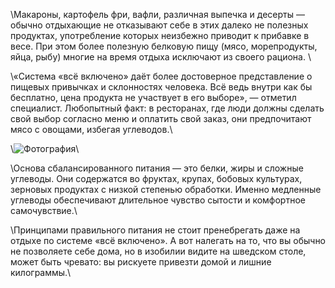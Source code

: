 \\Макароны, картофель фри, вафли, различная выпечка и десерты — обычно отдыхающие не отказывают себе в этих далеко не полезных продуктах, употребление которых неизбежно приводит к прибавке в весе. При этом более полезную белковую пищу (мясо, морепродукты, яйца, рыбу) многие на время отдыха исключают из своего рациона. \\

\\«Система «всё включено» даёт более достоверное представление о пищевых привычках и склонностях человека. Всё ведь внутри как бы бесплатно, цена продукта не участвует в его выборе», — отметил специалист. Любопытный факт: в ресторанах, где люди должны сделать свой выбор согласно меню и оплатить свой заказ, они предпочитают мясо с овощами, избегая углеводов.\\

\\![Фотография](https://www.gastronom.ru/binfiles/images/20230717/b01afa46.jpg)\\

\\Основа сбалансированного питания — это белки, жиры и сложные углеводы. Они содержатся во фруктах, крупах, бобовых культурах, зерновых продуктах с низкой степенью обработки. Именно медленные углеводы обеспечивают длительное чувство сытости и комфортное самочувствие.\\

\\Принципами правильного питания не стоит пренебрегать даже на отдыхе по системе «всё включено». А вот налегать на то, что вы обычно не позволяете себе дома, но в изобилии видите на шведском столе, может быть чревато: вы рискуете привезти домой и лишние килограммы.\\

<!-- \\## Съесть все без остатка, или что готовить с корнем, семенами и стеблями укропа\\

\\ А вам тоже нравится, как приятно холодит укроп кончик языка? А как красиво расползаются его мелко нарезанные листья по поверхности пестрого овощного супа? Как освежает приготовленное на углях мясо? Укроп — универсальная и повседневная зелень, у нее десятки самых разных применений. Рассказываем, как и чтос ней делать. \\ -->

<!-- \\![Фотография укропа](https://www.gastronom.ru/binfiles/images/20230711/bfeb70ed.jpg)\\

\\## Почему без укропа не обойтись\\

\\Вне зависимости от сезона пучок укропа найдется в любом магазине. Он и петрушка — базовая зелень русской кухни. Да и не только русской. Укроп известен гурманам с древних времен. Это неприхотливое и любящее влагу растение легко завоевывает новые территории, прорастает там, где его не сажали (огородники согласятся), и замечательно дополняет вкус рыбы, мяса, холодных закусок и солений. Словом, укроп не мог не проникнуть в мировую кухню раз и навсегда.\\

\\Готовить с укропом каждый день — хороший способ обогатить рацион витаминами и важными нутриентами. Зелень богата фолиевой кислотой, витамином C, железом, кальцием, а также клетчаткой (она нужна пищеварению и эндокринной системе). В определенных количествах укроп может помочь при вздутии живота, хотя с пободными проблемами лучше справляется сбалансированная диета. Еще он используется в парфюмерии и косметологии. Словом, областей применения масса.\\

\\Правда, противники у укропа тоже есть — все-таки вкус у него резкий и довольно специфический. О предпочтениях не спорят, но мы верим, что каждый может найти блюдо, где укроп раскрывается исключительно с приятной стороны. Вот, кстати, несколько идей, как можно использовать все его части.\\

\\## Как готовить листья укропа\\

\\Пушистая часть укропа чаще всего фигурирует в рецептах. Она нежная и сочная, легко измельчается в зеленую пыль, гармонично сочетается и с овощами, и с гарнирами, и с мясом, и с рыбой.\\

\\Укропом украшают салаты и закуски (например, засоленную селедку), добавляют в горячий суп (особенно, в борщ), посыпают сваренный картофель (не забудьте про сливочное масло).\\

\\![Фотография картошечки с уропчиком](https://www.gastronom.ru/binfiles/images/20230711/bbe902c7.jpg)\\

\\_Укроп важно не подвергать долгой термической обработке и добавлять перед подачей_\\

\\А вот менее менее стандартные варианты:\\

\\- Пирог с семгой и укропом. В слоеном тесте и с яйцами, чтобы посытнее. Кстати, имейте в виду, что укроп и красная рыб отлично работают в паре всегда.
\\- Укропное песто. Идеально к ломтику багета с хрустящей корочкой, в качестве ингредиента для сэндвич-роллов и как дополнение к селедке.\\
\\- Заправка из укропа, чеснока, ароматного растительного масла и сока лимона. Очень простая, очень быстрая — всего-то нужно все ингредиенты перетереть в блендере. Подойдет к любому овощному салату — особенно с летними, ароматными помидорами.\\
\\- Укропный соус. Еще одно дополнение красной рыбе (например, запеченной в духовке). В качестве связующих звеньев — лайм и сливки.\\

\\Укроп хорошо растет в наших широтах и дает прекрасный урожай. Посадить его ровно столько, сколько нужно на салаты — дело непростое. Так что лучше не бороться, а заготавливать на зиму. Для этого зелень нужно вымыть и высушить, затем измельчить. Дальше есть несколько вариантов:\\

\\- Убрать в пакет с зип-локом и заморозить.\\
\\- Высушить в дегидраторе, переложить в бумажные пакеты и спрятать в сухое и темное место (например, в кухонный шкаф).\\
\\- Смешать с растительным маслом, разложить по силиконовым формочкам и убрать в морозилку. Потом бросать кубики в пасту, картошку или на сковородку (чтобы сделать пережарку для супа, например).\\

\\## Как готовить зонтики и семена укропа\\

\\Примерно в начале июля укроп цветет, а к августу дает семена (это около 90-120 дней после посева). Зонтики редко едят в холодных блюдах — слишком жесткие и пряные. Зато они идеальны для засола. Достаточно положить 1-2 соцветия в банку с огурцами, помидорами или другими овощами, чтобы у рассола появились прохладные оттенки во вкусе.\\

\\Давно хочется разнообразить рутину заготовок на зиму? Попробуйте замариновать цветную капусту. Для этого рецепта понадобится 4 зонтика укропа и некоторые другие специи — горчица, чеснок, лавровый лист. Большой плюс маринованной капусты — она хорошо держит форму и сохраняет приятную хрусткость.\\

\\![Семена с укропом](https://www.gastronom.ru/binfiles/images/20230711/b972043a.jpg)\\

\\_Семена укропа — пряность, с которой можно и нужно экспериментировать_\\

\\С семенами укропа разрешается творить смелее. Вот несколько идей, которые стоит попробовать:\\

\\- Кубдари — грузинские мясные пироги. Семена укропа в них лишь малая часть того, что отвечает за пряность, но такая же важная, как чеснок и зира, без которых в грузинской кухне никуда.\\
\\- Морковная настойка. Да — с семенами укропа. Мы за то, чтобы сезонные продукты использовались и привычно, и максимально нестандартно.\\
\\- Коктейльное печенье. Ведь оно необязательно должно быть сладким, верно? В этом варианте печенье получается насыщенным разными вкусами. Подойдет и к домашнему столу, и в качестве подарка.\\

\\## Как готовить стебли укропа\\

\\Лучше всего подходят для маринадов. Но есть еще одна идея — используйте стебли укропа для бульонов. Во французской кухне в ходу букет гарни — так называют связку ароматных трав для соусов и бульонов. Подобный можно сложить из привычной нам зелени. Соберите в букет и обвяжите нитками стебли укропа, петрушки и, скажем, кинзы и положите в кастрюлю вместе с мясом. Вы удивитесь, как деликатно, но заметно изменится вкус любимых супов. Кстати, чтобы сохранить букет на зиму, все составляющие можно высушить — и обвязывать уже сухими. Главное, найти для заготовки подходящее место — в сухости она будет храниться дольше.\\

\\## Как готовить корень укропа\\

\\Корень укропа — герой скорее народной медицины. Ее мы в этом материале касаться не будем. Но и в кулинарии корню укропа можно найти применение — если есть желание готовить продукт без остатка. Во-первых, используйте его для тех же бульонов. К слову, пряные овощные или мясные отвары — хорошая база не только для супов, но и, скажем, соусов.\\

\\Если корень укропа почистить, запечь, а потом перетереть блендером в гладкую массу, получится паста для сендвичей или холодных закусок. Попробуйте подать ее с отварным языком.\\

\\Еще вариант — измельчить корень с помощью ножа и терки и добавить к овощам на суповую зажарку. Это тоже очень по-французски — во Франции на масле обжаривают не только морковь и лук, но и сельдерей, а также разнообразные коренья.\\ -->
